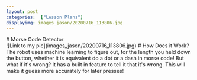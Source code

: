 ```yaml
---
layout: post
categories:  ["Lesson Plans"]
displayimg: images_jason/20200716_113806.jpg
---
```


<div class="site_title" markdown="1">
# Morse Code Detector
</div>

<div class="image_text_overlay" markdown="1">
![Link to my pic](images_jason/20200716_113806.jpg)
# How Does it Work?
The robot uses machine learning to figure out, for the length you held down the button, whether it is equivalent do a dot or a dash in morse code! But what if it's wrong? It has a built in feature to tell it that it's wrong. This will make it guess more accurately for later presses!
</div>
